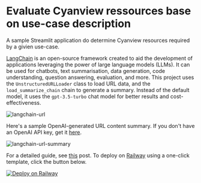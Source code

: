 # Evaluate Cyanview ressources base on use-case description
A sample Streamlit application do determine Cyanview resources required by a givien use-case.

[LangChain](https://langchain.readthedocs.io/en/latest) is an open-source framework created to aid the development of applications leveraging the power of large language models (LLMs). It can be used for chatbots, text summarisation, data generation, code understanding, question answering, evaluation, and more. This project uses the `UnstructuredURLLoader` class to load URL data, and the `load_summarize_chain` chain to generate a summary. Instead of the default model, it uses the `gpt-3.5-turbo` chat model for better results and cost-effectiveness. 

<img src="./../images/langchain-url.png" alt="langchain-url"/>

Here's a sample OpenAI-generated URL content summary. If you don't have an OpenAI API key, get it [here](https://platform.openai.com/account/api-keys).

<img src="./../images/langchain-url-summary.png" alt="langchain-url-summary"/>

For a detailed guide, see [this](https://alphasec.io/blinkist-for-urls-with-langchain-and-openai) post. To deploy on [Railway](https://railway.app/?referralCode=alphasec) using a one-click template, click the button below.

[![Deploy on Railway](https://railway.app/button.svg)](https://railway.app/new/template/oE8sWo?referralCode=alphasec)
